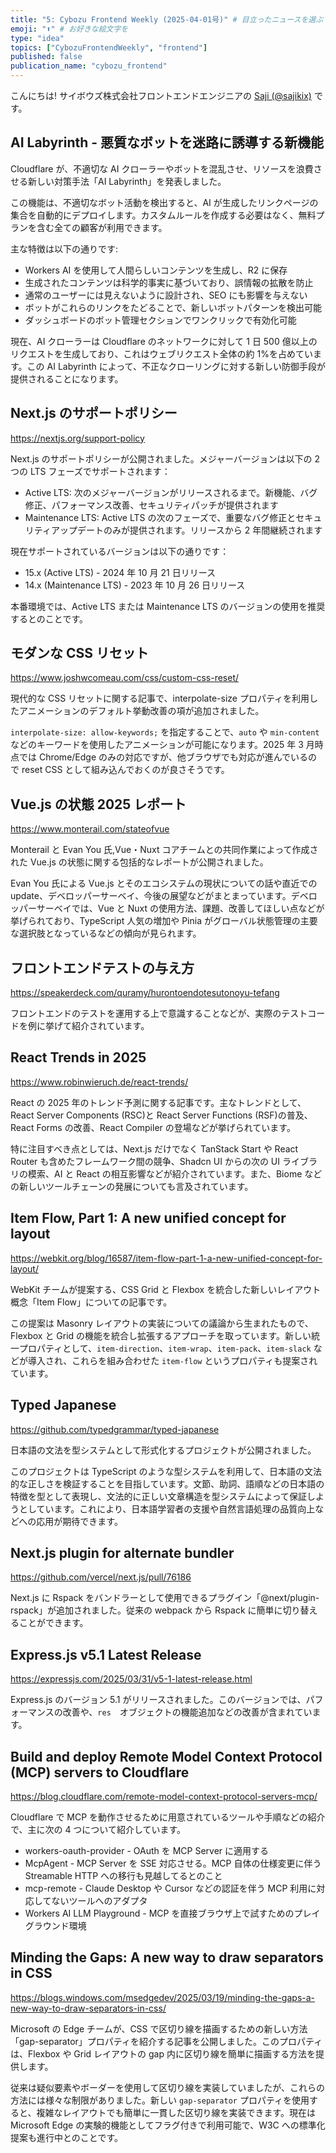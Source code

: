 ```yaml
---
title: "5: Cybozu Frontend Weekly (2025-04-01号)" # 目立ったニュースを選ぶ
emoji: "⬆️" # お好きな絵文字を
type: "idea"
topics: ["CybozuFrontendWeekly", "frontend"]
published: false
publication_name: "cybozu_frontend"
---
```


こんにちは! サイボウズ株式会社フロントエンドエンジニアの [Saji (@sajikix)](https://twitter.com/sajikix) です。

## AI Labyrinth - 悪質なボットを迷路に誘導する新機能

Cloudflare が、不適切な AI クローラーやボットを混乱させ、リソースを浪費させる新しい対策手法「AI Labyrinth」を発表しました。

この機能は、不適切なボット活動を検出すると、AI が生成したリンクページの集合を自動的にデプロイします。カスタムルールを作成する必要はなく、無料プランを含む全ての顧客が利用できます。

主な特徴は以下の通りです:

- Workers AI を使用して人間らしいコンテンツを生成し、R2 に保存
- 生成されたコンテンツは科学的事実に基づいており、誤情報の拡散を防止
- 通常のユーザーには見えないように設計され、SEO にも影響を与えない
- ボットがこれらのリンクをたどることで、新しいボットパターンを検出可能
- ダッシュボードのボット管理セクションでワンクリックで有効化可能

現在、AI クローラーは Cloudflare のネットワークに対して 1 日 500 億以上のリクエストを生成しており、これはウェブリクエスト全体の約 1%を占めています。この AI Labyrinth によって、不正なクローリングに対する新しい防御手段が提供されることになります。

## Next.js のサポートポリシー

https://nextjs.org/support-policy

Next.js のサポートポリシーが公開されました。メジャーバージョンは以下の 2 つの LTS フェーズでサポートされます：

- Active LTS: 次のメジャーバージョンがリリースされるまで。新機能、バグ修正、パフォーマンス改善、セキュリティパッチが提供されます
- Maintenance LTS: Active LTS の次のフェーズで、重要なバグ修正とセキュリティアップデートのみが提供されます。リリースから 2 年間継続されます

現在サポートされているバージョンは以下の通りです：

- 15.x (Active LTS) - 2024 年 10 月 21 日リリース
- 14.x (Maintenance LTS) - 2023 年 10 月 26 日リリース

本番環境では、Active LTS または Maintenance LTS のバージョンの使用を推奨するとのことです。

## モダンな CSS リセット

https://www.joshwcomeau.com/css/custom-css-reset/

現代的な CSS リセットに関する記事で、interpolate-size プロパティを利用したアニメーションのデフォルト挙動改善の項が追加されました。

`interpolate-size: allow-keywords;` を指定することで、`auto` や `min-content` などのキーワードを使用したアニメーションが可能になります。2025 年 3 月時点では Chrome/Edge のみの対応ですが、他ブラウザでも対応が進んでいるので reset CSS として組み込んでおくのが良さそうです。

## Vue.js の状態 2025 レポート

https://www.monterail.com/stateofvue

Monterail と Evan You 氏,Vue・Nuxt コアチームとの共同作業によって作成された Vue.js の状態に関する包括的なレポートが公開されました。

Evan You 氏による Vue.js とそのエコシステムの現状についての話や直近での update、デベロッパーサーベイ、今後の展望などがまとまっています。デベロッパーサーベイでは、Vue と Nuxt の使用方法、課題、改善してほしい点などが挙げられており、TypeScript 人気の増加や Pinia がグローバル状態管理の主要な選択肢となっているなどの傾向が見られます。

## フロントエンドテストの与え方

https://speakerdeck.com/quramy/hurontoendotesutonoyu-tefang

フロントエンドのテストを運用する上で意識することなどが、実際のテストコードを例に挙げて紹介されています。

## React Trends in 2025

https://www.robinwieruch.de/react-trends/

React の 2025 年のトレンド予測に関する記事です。主なトレンドとして、React Server Components (RSC)と React Server Functions (RSF)の普及、React Forms の改善、React Compiler の登場などが挙げられています。

特に注目すべき点としては、Next.js だけでなく TanStack Start や React Router も含めたフレームワーク間の競争、Shadcn UI からの次の UI ライブラリの模索、AI と React の相互影響などが紹介されています。また、Biome などの新しいツールチェーンの発展についても言及されています。

## Item Flow, Part 1: A new unified concept for layout

https://webkit.org/blog/16587/item-flow-part-1-a-new-unified-concept-for-layout/

WebKit チームが提案する、CSS Grid と Flexbox を統合した新しいレイアウト概念「Item Flow」についての記事です。

この提案は Masonry レイアウトの実装についての議論から生まれたもので、Flexbox と Grid の機能を統合し拡張するアプローチを取っています。新しい統一プロパティとして、`item-direction`、`item-wrap`、`item-pack`、`item-slack` などが導入され、これらを組み合わせた `item-flow` というプロパティも提案されています。

## Typed Japanese

https://github.com/typedgrammar/typed-japanese

日本語の文法を型システムとして形式化するプロジェクトが公開されました。

このプロジェクトは TypeScript のような型システムを利用して、日本語の文法的な正しさを検証することを目指しています。文節、助詞、語順などの日本語の特徴を型として表現し、文法的に正しい文章構造を型システムによって保証しようとしています。これにより、日本語学習者の支援や自然言語処理の品質向上などへの応用が期待できます。

## Next.js plugin for alternate bundler

https://github.com/vercel/next.js/pull/76186

Next.js に Rspack をバンドラーとして使用できるプラグイン「@next/plugin-rspack」が追加されました。従来の webpack から Rspack に簡単に切り替えることができます。

## Express.js v5.1 Latest Release

https://expressjs.com/2025/03/31/v5-1-latest-release.html

Express.js のバージョン 5.1 がリリースされました。このバージョンでは、パフォーマンスの改善や、`res`　オブジェクトの機能追加などの改善が含まれています。

## Build and deploy Remote Model Context Protocol (MCP) servers to Cloudflare

https://blog.cloudflare.com/remote-model-context-protocol-servers-mcp/

Cloudflare で MCP を動作させるために用意されているツールや手順などの紹介で、主に次の 4 つについて紹介しています。

- workers-oauth-provider - OAuth を MCP Server に適用する
- McpAgent - MCP Server を SSE 対応させる。MCP 自体の仕様変更に伴う Streamable HTTP への移行も見越してるとのこと
- mcp-remote - Claude Desktop や Cursor などの認証を伴う MCP 利用に対応してないツールへのアダプタ
- Workers AI LLM Playground - MCP を直接ブラウザ上で試すためのプレイグラウンド環境

## Minding the Gaps: A new way to draw separators in CSS

https://blogs.windows.com/msedgedev/2025/03/19/minding-the-gaps-a-new-way-to-draw-separators-in-css/

Microsoft の Edge チームが、CSS で区切り線を描画するための新しい方法「gap-separator」プロパティを紹介する記事を公開しました。このプロパティは、Flexbox や Grid レイアウトの gap 内に区切り線を簡単に描画する方法を提供します。

従来は疑似要素やボーダーを使用して区切り線を実装していましたが、これらの方法には様々な制限がありました。新しい `gap-separator` プロパティを使用すると、複雑なレイアウトでも簡単に一貫した区切り線を実装できます。現在は Microsoft Edge の実験的機能としてフラグ付きで利用可能で、W3C への標準化提案も進行中とのことです。
